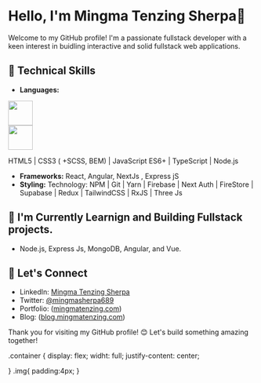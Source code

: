 # Hello, I'm Mingma Tenzing Sherpa👋

Welcome to my GitHub profile! I'm a passionate fullstack developer with a keen interest in buidling interactive and solid fullstack web applications.


## 🔧 Technical Skills

- **Languages:**
<div class="container">
<div class="img">
  
  <img src="https://upload.wikimedia.org/wikipedia/commons/9/99/Unofficial_JavaScript_logo_2.svg"  width="50"/>
</div>
<div  class="img">
<img src="https://upload.wikimedia.org/wikipedia/commons/d/d7/Logo-2582748_1920.png"  width="50"/>
</div>
  
</div>


  HTML5 | CSS3 ( +SCSS, BEM) | JavaScript ES6+ | TypeScript | Node.js 
- **Frameworks:** React, Angular, NextJs , Express jS
- **Styling:** Technology: NPM | Git | Yarn | Firebase | Next Auth | FireStore | Supabase | Redux | TailwindCSS | RxJS | Three Js

## 🌱 I'm Currently Learnign and Building Fullstack projects. 
- Node.js, Express Js, MongoDB, Angular, and Vue.
## 👥 Let's Connect

- LinkedIn: [Mingma Tenzing Sherpa]([link-to-linkedin](https://www.linkedin.com/in/mingmatenzing/))
- Twitter: [@mingmasherpa689]([link-to-twitter](https://twitter.com/mingmasherpa689))
- Portfolio: ([mingmatenzing.com](https://www.mingmatenzing.com/))
- Blog: ([blog.mingmatenzing.com](https://www.blog.mingmatenzing.com/))


Thank you for visiting my GitHub profile! 😊 Let's build something amazing together!

 .container {
    display: flex;
    widht: full;
    justify-content: center;
    
  }
.img{
padding:4px;
}
